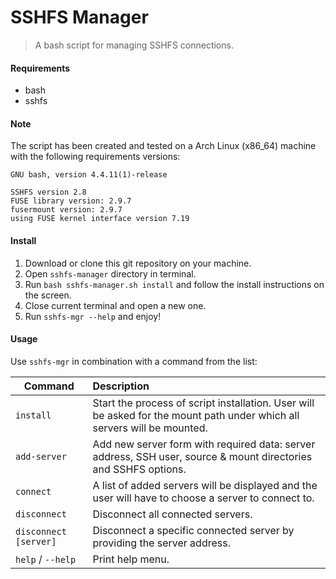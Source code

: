 # SSHFS Manager
> A bash script for managing SSHFS connections.

#### Requirements
* bash
* sshfs

#### Note
The script has been created and tested on a Arch Linux (x86_64) machine with the following requirements versions:  
```
GNU bash, version 4.4.11(1)-release

SSHFS version 2.8
FUSE library version: 2.9.7
fusermount version: 2.9.7
using FUSE kernel interface version 7.19
```

#### Install
1. Download or clone this git repository on your machine.
2. Open ``sshfs-manager`` directory in terminal.
3. Run ``bash sshfs-manager.sh install`` and follow the install instructions on the screen.
4. Close current terminal and open a new one.
5. Run ``sshfs-mgr --help`` and enjoy!

#### Usage
Use ``sshfs-mgr`` in combination with a command from the list:  

| Command                               |  Description       
|---------------------------------------|:--------------
| ``install``                           | Start the process of script installation. User will be asked for the mount path under which all servers will be mounted.
| ``add-server``                        | Add new server form with required data: server address, SSH user, source & mount directories and SSHFS options.
| ``connect``                           | A list of added servers will be displayed and the user will have to choose a server to connect to.
| ``disconnect``                        | Disconnect all connected servers.
| ``disconnect [server]``               | Disconnect a specific connected server by providing the server address.
| ``help`` / ``--help``                 | Print help menu.
